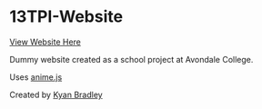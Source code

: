 # 13TPI-Website
[View Website Here](https://bradley-kyan.github.io/13TPI-Website/)

Dummy website created as a school project at Avondale College.

Uses [anime.js](https://github.com/juliangarnier/anime)


Created by [Kyan Bradley](https://github.com/bradley-kyan)

